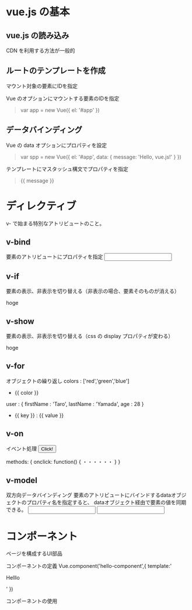 # vue.js の基本

## vue.js の読み込み

CDN を利用する方法が一般的
<script src="https://cdn.jsdelivr.net/npm/vue@2.5.21/dist/vue.js"></script>

## ルートのテンプレートを作成

マウント対象の要素にIDを指定
>  <div id="app">
>  </div>

Vue のオプションにマウントする要素のIDを指定
>  var app = new Vue({
>    el: '#app'
>  })

## データバインディング

Vue の data オプションにプロパティを設定

> var spp = new Vue({
>   el: '#app',
>   data: {
>     message: 'Hello, vue.js!'
>   }
> })

テンプレートにマスタッシュ構文でプロパティを指定

> <div id="app">
> <p>
> {{ message }}
> </p>
> </div>

# ディレクティブ

v- で始まる特別なアトリビュートのこと。

## v-bind
要素のアトリビュートにプロパティを指定
<input type="text" v-bind:value="message" />

## v-if
要素の表示、非表示を切り替える（非表示の場合、要素そのものが消える）
<p v-if="toggle">hoge</p>

## v-show
要素の表示、非表示を切り替える（css の display プロパティが変わる）
<p v-if="toggle">hoge</p>

## v-for
オブジェクトの繰り返し
colors : ['red','green','blue']
<ul>
  <li v-for="color in colors">{{ color }}</li>
</ul>

user : {
  firstName : 'Taro',
  lastName : 'Yamada',
  age : 28
}  
<ul>
  <li v-for="(value, key) in user">{{ key }} : {{ value }}</li>
</ul>

## v-on
イベント処理
<button v-on:click="onlick">
Click!
</button>

methods: {
  onclick: function() {
    ・・・・・・
  }
}

## v-model
双方向データバインディング
要素のアトリビュートにバインドするdataオブジェクトのプロパティ名を指定すると、
dataオブジェクト経由で要素の値を同期できる。
<input type="text" v-model="message" />
<input type="text" v-model="message" />

# コンポーネント
ページを構成するUI部品

コンポーネントの定義
Vue.component('hello-component',{
	template:'<p>Helllo</p>'
})

コンポーネントの使用
<hello-component></hello-component>
